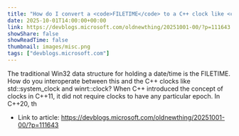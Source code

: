 ```yaml
---
title: "How do I convert a <code>FILETIME</code> to a C++ clock like <code>std::system_clock</code> or <code>winrt::clock</code>?"
date: 2025-10-01T14:00:00+00:00
link: https://devblogs.microsoft.com/oldnewthing/20251001-00/?p=111643
showShare: false
showReadTime: false
thumbnail: images/misc.png
tags: ["devblogs.microsoft.com"]
---
```

The traditional Win32 data structure for holding a date/time is the FILETIME. How do you interoperate between this and the C++ clocks like std::system_clock and winrt::clock? When C++ introduced the concept of clocks in C++11, it did not require clocks to have any particular epoch. In C++20, th

- Link to article: https://devblogs.microsoft.com/oldnewthing/20251001-00/?p=111643
